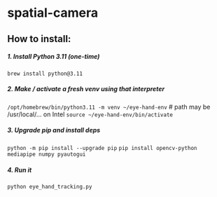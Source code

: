 # spatial-camera

## How to install:
##### 1. Install Python 3.11 (one-time)
`brew install python@3.11`

##### 2. Make / activate a fresh venv using that interpreter
`/opt/homebrew/bin/python3.11 -m venv ~/eye-hand-env`   # path may be /usr/local/... on Intel
`source ~/eye-hand-env/bin/activate`

##### 3. Upgrade pip and install deps
`python -m pip install --upgrade pip`
`pip install opencv-python mediapipe numpy pyautogui`

##### 4. Run it
`python eye_hand_tracking.py`
